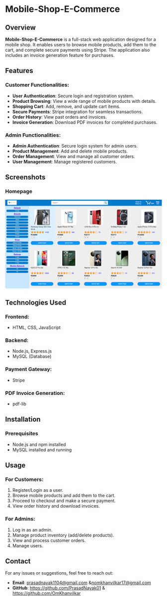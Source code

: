 # Mobile-Shop-E-Commerce

## Overview
**Mobile-Shop-E-Commerce** is a full-stack web application designed for a mobile shop. It enables users to browse mobile products, add them to the cart, and complete secure payments using Stripe. The application also includes an invoice generation feature for purchases.

## Features
### Customer Functionalities:
- **User Authentication**: Secure login and registration system.
- **Product Browsing**: View a wide range of mobile products with details.
- **Shopping Cart**: Add, remove, and update cart items.
- **Secure Payments**: Stripe integration for seamless transactions.
- **Order History**: View past orders and invoices.
- **Invoice Generation**: Download PDF invoices for completed purchases.

### Admin Functionalities:
- **Admin Authentication**: Secure login system for admin users.
- **Product Management**: Add and delete mobile products.
- **Order Management**: View and manage all customer orders.
- **User Management**: Manage registered customers.

## Screenshots
### Homepage
![Homepage Screenshot](assets/Homepage.png)

## Technologies Used
### Frontend:
- HTML, CSS, JavaScript

### Backend:
- Node.js, Express.js
- MySQL (Database)

### Payment Gateway:
- Stripe

### PDF Invoice Generation:
- pdf-lib

## Installation
### Prerequisites
- Node.js and npm installed
- MySQL installed and running

## Usage
### For Customers:
1. Register/Login as a user.
2. Browse mobile products and add them to the cart.
3. Proceed to checkout and make a secure payment.
4. View order history and download invoices.

### For Admins:
1. Log in as an admin.
2. Manage product inventory (add/delete products).
3. View and process customer orders.
4. Manage users.

## Contact
For any issues or suggestions, feel free to reach out:
- **Email**: prasadnayak1104@gmail.com &nomkhanvilkar17@gmail.com
- **GitHub**: https://github.com/PrasadNayak01 & https://github.com/OmKhanvilkar

